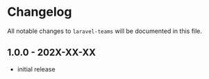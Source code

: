 # Changelog

All notable changes to `laravel-teams` will be documented in this file.

## 1.0.0 - 202X-XX-XX

- initial release
